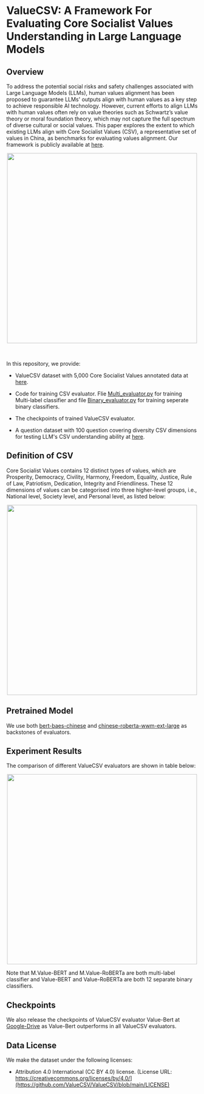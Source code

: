 # ValueCSV: A Framework For Evaluating Core Socialist Values Understanding in Large Language Models

## Overview

To address the potential social risks and safety challenges associated with Large Language Models (LLMs), human values alignment has been proposed to guarantee LLMs' outputs align with human values
as a key step to achieve responsible AI technology. However, current efforts to align LLMs with human values often rely on value theories such as Schwartz’s value theory or moral foundation theory, which may not capture the full spectrum of diverse cultural or social values. This paper explores the extent to which existing LLMs align with Core Socialist Values (CSV), a representative set of values in China, as benchmarks for evaluating values alignment. Our framework is publicly available at [here](https://github.com/ValueCSV).

<p align="center">
    <img src="https://github.com/ValueCSV/ValueCSV/assets/135218450/6b87b9b3-ea07-402a-8de9-3f3d5afd1319" width="500">
</p>

<br>

In this repository, we provide:

- ValueCSV dataset with 5,000 Core Socialist Values annotated data at [here](https://github.com/ValueCSV/ValueCSV/blob/main/Dataset/ValueCSV5000.xlsx).

- Code for training CSV evaluator. Flie [Multi_evaluator.py](https://github.com/ValueCSV/ValueCSV/blob/main/Code/Multi_evaluator.py) for training Multi-label classifier and file [Binary_evaluator.py](https://github.com/ValueCSV/ValueCSV/blob/main/Code/Binary_evaluator.py) for training seperate binary classifiers.

- The checkpoints of trained ValueCSV evaluator.

- A question dataset with 100 question covering diversity CSV dimensions for testing LLM's CSV understanding ability at [here](https://github.com/ValueCSV/ValueCSV/blob/main/Dataset/quest100.xlsx).

## Definition of CSV
Core Socialist Values contains 12 distinct types of values, which are Prosperity, Democracy, Civility, Harmony, Freedom, Equality, Justice, Rule of Law, Patriotism, Dedication, Integrity and Friendliness. These 12 dimensions of values can be categorised into three higher-level groups, i.e., National level, Society level, and Personal level, as listed below:

<p align="center">
    <img src="https://github.com/ValueCSV/ValueCSV/assets/135218450/0dec3790-1d36-4204-b264-7344a6814886" width="500">
</p>

## Pretrained Model

We use both [bert-baes-chinese](https://huggingface.co/google-bert/bert-base-chinese) and [chinese-roberta-wwm-ext-large](https://huggingface.co/hfl/chinese-roberta-wwm-ext-large) as backstones of evaluators.  

## Experiment Results

The comparison of different ValueCSV evaluators are shown in table below:

<p align="center">
    <img src="https://github.com/ValueCSV/ValueCSV/assets/135218450/8b02c27f-b1a4-47ed-aaf8-996dda95a4ef" width="500">
</p>

Note that M.Value-BERT and M.Value-RoBERTa are both multi-label classifier and Value-BERT and Value-RoBERTa are both 12 separate binary classifiers.


## Checkpoints 

We also release the checkpoints of ValueCSV evaluator Value-Bert at [Google-Drive](https://drive.google.com/drive/folders/1KlXGw6KXA-YG4qs6Mv73qYXn8rEoxaXT?usp=sharing) as Value-Bert outperforms in all ValueCSV evaluators. 

## Data License

We make the dataset under the following licenses:
*  Attribution 4.0 International (CC BY 4.0) license. 
(License URL: https://creativecommons.org/licenses/by/4.0/](https://github.com/ValueCSV/ValueCSV/blob/main/LICENSE)

